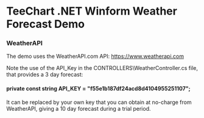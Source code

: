 # TeeChart .NET Winform Weather Forecast Demo


### WeatherAPI
The demo uses the WeatherAPI.com API: https://www.weatherapi.com

Note the use of the API_Key in the CONTROLLERS\WeatherController.cs file, that provides a 3 day forecast: 
#### private const string API_KEY = "f55e1b187df24acd8d4104955251107";

It can be replaced by your own key that you can obtain at no-charge from WeatherAPI, giving a 10 day forecast during a trial period.
